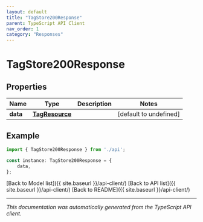 ```yaml
---
layout: default
title: "TagStore200Response"
parent: TypeScript API Client
nav_order: 1
category: "Responses"
---
```


# TagStore200Response


## Properties

Name | Type | Description | Notes
------------ | ------------- | ------------- | -------------
**data** | [**TagResource**](TagResource.md) |  | [default to undefined]

## Example

```typescript
import { TagStore200Response } from './api';

const instance: TagStore200Response = {
    data,
};
```

[Back to Model list]({{ site.baseurl }}/api-client/) [Back to API list]({{ site.baseurl }}/api-client/) [Back to README]({{ site.baseurl }}/api-client/)


---

*This documentation was automatically generated from the TypeScript API client.*
